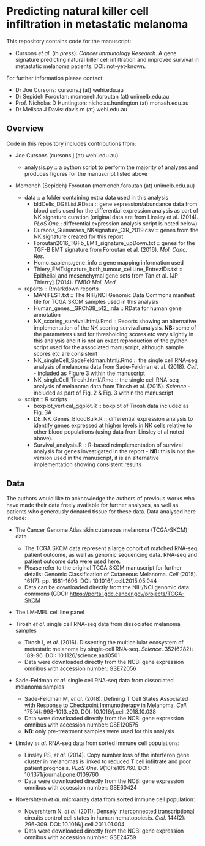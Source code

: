 # Predicting natural killer cell infiltration in metastatic melanoma
This repository contains code for the manuscript:
* Cursons *et al*. (*in press*). *Cancer Immunology Research*. A gene signature predicting natural killer cell infiltration and improved survival in metastatic melanoma patients. DOI: not-yet-known.

For further information please contact:
* Dr Joe Cursons: cursons.j (at) wehi.edu.au
* Dr Sepideh Foroutan: momeneh.foroutan (at) unimelb.edu.au
* Prof. Nicholas D Huntington: nicholas.huntington (at) monash.edu.au
* Dr Melissa J Davis: davis.m (at) wehi.edu.au

## Overview
Code in this repository includes contributions from:
* Joe Cursons (cursons.j (at) wehi.edu.au)
   - analysis.py :: a python script to perform the majority of analyses and produces figures for the manuscript listed above

* Momeneh (Sepideh) Foroutan (momeneh.foroutan (at) unimelb.edu.au) 
   - data :: a folder containing extra data used in this analysis
      - bldCells_DGEList.RData :: gene expression/abundance data from blood cells used for the differential expression analysis as part of NK signature curation (original data are from Linsley et al. (2014). *PLoS One*.; differential expression analysis script is noted below)
	  - Cursons_Guimaraes_NKsignature_CIR_2019.csv :: genes from the NK signature created for this report
	  - Foroutan2016_TGFb_EMT_signature_upDown.txt :: genes for the TGF-B EMT signature from Foroutan et al. (2016). *Mol. Canc. Res.*
	  - Homo_sapiens.gene_info :: gene mapping information used
	  - Thiery_EMTsignature_both_tumour_cellLine_EntrezIDs.txt :: Epithelial and mesenchymal gene sets from Tan et al. [JP Thierry] (2014). *EMBO Mol. Med.*
   - reports :: Rmarkdown reports
      - MANIFEST.txt :: The NIH/NCI Genomic Data Commons manifest file for TCGA SKCM samples used in this analysis 
	  - Human_genes__GRCh38_p12_.rda :: RData for human gene annotation
	  - NK_scoring_survival.html/.Rmd :: Reports showing an alternative implementation of the NK scoring survival analysis. **NB:** some of the parameters used for thresholding scores etc vary slightly in this analysis and it is not an exact reproduction of the python script used for the associated manuscript, although sample scores etc are consistent
	  - NK_singleCell_SadeFeldman.html/.Rmd :: the single cell RNA-seq analysis of melanoma data from Sade-Feldman et al. (2018). *Cell*. - included as Figure 3 within the manuscript
	  - NK_singleCell_Tirosh.html/.Rmd :: the single cell RNA-seq analysis of melanoma data from Tirosh et al. (2015). *Science* - included as part of Fig. 2 & Fig. 3 within the manuscript
   - script :: R scripts
      - boxplot_vertical_ggplot.R :: boxplot of Tirosh data included as Fig. 3A
	  - DE_NK_Genes_BloodBulk.R :: differential expression analysis to identify genes expressed at higher levels in NK cells relative to other blood populations (using data from Linsley et al noted above).
	  - Survival_analysis.R :: R-based reimplementation of survival analysis for genes investigated in the report - **NB:** this is not the version used in the manuscript, it is an alternative implementation showing consistent results
   
   
## Data
The authors would like to acknowledge the authors of previous works who have made their data freely available for further analyses, as well as patients who generously donated tissue for these data. Data analysed here include:
* The Cancer Genome Atlas skin cutaneous melanoma (TCGA-SKCM) data

   - The TCGA SKCM data represent a large cohort of matched RNA-seq, patient outcome, as well as genomic sequencing data. RNA-seq and patient outcome data were used here.
   - Please refer to the original TCGA SKCM manuscript for further details: Genomic Classification of Cutaneous Melanoma. *Cell* (2015). 161(7): pp. 1681-1696. DOI: 10.1016/j.cell.2015.05.044
   - Data can be downloaded directly from the NIH/NCI genomic data commons (GDC): https://portal.gdc.cancer.gov/projects/TCGA-SKCM
   
* The LM-MEL cell line panel

* Tirosh *et al*. single cell RNA-seq data from dissociated melanoma samples

   - Tirosh I, *et al*. (2016). Dissecting the multicellular ecosystem of metastatic melanoma by single-cell RNA-seq. *Science*. 352(6282): 189-96. DOI: 10.1126/science.aad0501 
   - Data were downloaded directly from the NCBI gene expression omnibus with accession number: GSE72056

* Sade-Feldman *et al*. single cell RNA-seq data from dissociated melanoma samples 

   - Sade-Feldman M, *et al*. (2018). Defining T Cell States Associated with Response to Checkpoint Immunotherapy in Melanoma. *Cell*. 175(4): 998-1013.e20. DOI: 10.1016/j.cell.2018.10.038
   - Data were downloaded directly from the NCBI gene expression omnibus with accession number: GSE120575
   - **NB**: only pre-treatment samples were used for this analysis

* Linsley *et al*. RNA-seq data from sorted immune cell populations: 

   - Linsley PS, *et al*. (2014). Copy number loss of the interferon gene cluster in melanomas is linked to reduced T cell infiltrate and poor patient prognosis. *PLoS One*. 9(10):e109760. DOI: 10.1371/journal.pone.0109760
   - Data were downloaded directly from the NCBI gene expression omnibus with accession number: GSE60424
   
* Novershtern *et al*. microarray data from sorted immune cell population:

   - Novershtern N, *et al*. (2011). Densely interconnected transcriptional circuits control cell states in human hematopoiesis. *Cell*. 144(2): 296-309. DOI: 10.1016/j.cell.2011.01.004
   - Data were downloaded directly from the NCBI gene expression omnibus with accession number: GSE24759
